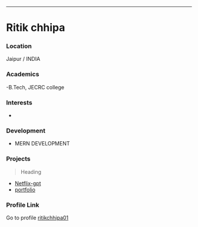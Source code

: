 ---
# Ritik chhipa

### Location

Jaipur / INDIA

### Academics
-B.Tech, JECRC college

### Interests

-

### Development

- MERN DEVELOPMENT


 
### Projects

> Heading 
- [Netflix-gpt](https://github.com/ritikchhipa01/netflix-gpt)
- [portfolio](https://github.com/ritikchhipa01/PORTFOLIO-RITIK-CHHIPA)
>
### Profile Link

Go to profile [ritikchhipa01](https://github.com/ritikchhipa01/)
